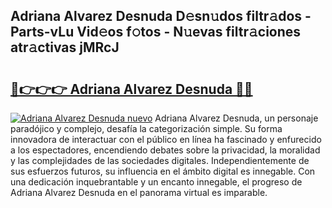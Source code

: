 ## Adriana Alvarez Desnuda D𝚎sn𝚞dos filtr𝚊dos - Parts-vLu Vid𝚎os f𝚘tos - N𝚞evas filtr𝚊ciones atr𝚊ctivas jMRcJ

# <h2><a href="http://mbb1c4.tromn.icu/?c=Adriana+Alvarez+Desnuda">🔗👉👉👉 Adriana Alvarez Desnuda 🔗🔗</a></h2>

[![Adriana Alvarez Desnuda nuevo](https://i.imgur.com/pEAQMta.gif)](http://mbb1c4.tromn.icu/?c=Adriana+Alvarez+Desnuda)
Adriana Alvarez Desnuda, un personaje paradójico y complejo, desafía la categorización simple. Su forma innovadora de interactuar con el público en línea ha fascinado y enfurecido a los espectadores, encendiendo debates sobre la privacidad, la moralidad y las complejidades de las sociedades digitales. Independientemente de sus esfuerzos futuros, su influencia en el ámbito digital es innegable. Con una dedicación inquebrantable y un encanto innegable, el progreso de Adriana Alvarez Desnuda en el panorama virtual es imparable.
